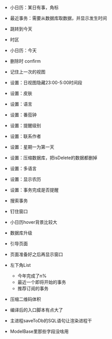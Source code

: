 - 小日历：某日有事，角标
- 最近事务：需要从数据库取数据，并显示发生时间
- 跳转到今天
- 时区
- 小日历：今天
- 删除时 confirm
- 记住上一次的视图



- 设置：日视图隐藏23:00-5:00时间段
- 设置：皮肤
- 设置：语言
- 设置：番茄钟
- 设置：提醒级别
- 设置：联系作者
- 设置：星期一为第一天
- 设置：压缩数据库，把isDelete的数据都删掉
- 设置：多语言
- 设置：显示农历
- 设置：事务完成是否提醒
- 搜索事务
- 钉住窗口
- 小日历hover背景比较大
- 数据库升级
- 引导页面
- 页面准备好之后再显示窗口
- 左下角List
  - 今年完成了n%
  - 最近一个即将开始的事务
  - 推荐订阅的事务
- 压缩二维码体积
- 编译后的入口脚本有点大了
- 主进程saveToDb的SQL语句让渲染进程干
- ModelBase里那些字段没啥用